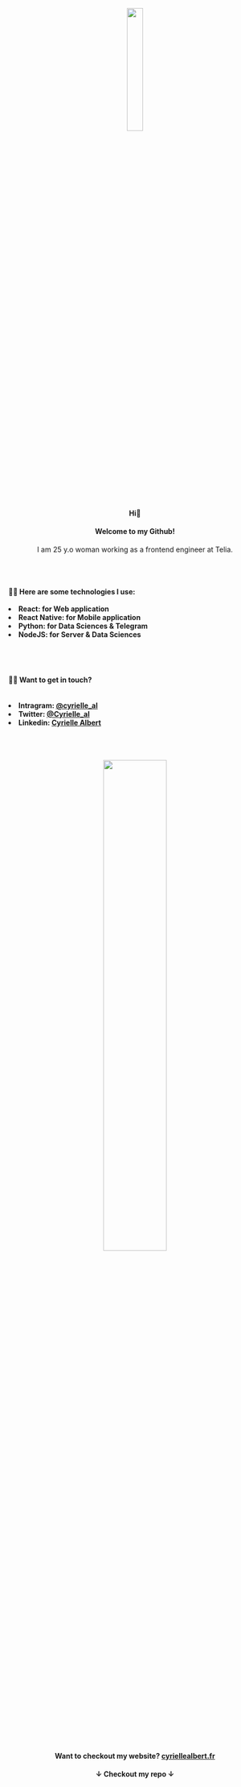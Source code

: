 <p align="center">
    <img src="https://media.giphy.com/media/OkJat1YNdoD3W/giphy.gif" width="25%"/>
</p>
<h4 align="center"> Hi👋  </h4>
<h4 align="center">Welcome to my Github! </h4>

<p align="center"> I am 25 y.o woman working as a frontend engineer at Telia.</p>
<br></br>
<h4> 👩‍💻 Here are some technologies I use:
<br></br>
<li>React: for Web application </li>
<li>React Native: for Mobile application </li>
<li>Python: for Data Sciences & Telegram</li>
<li>NodeJS: for Server & Data Sciences</li>
</h4>
<br></br>

<h4>🙋‍♀️ Want to get in touch?<br> 
<br></br>
<li> Intragram: <a href="https://www.instagram.com/cyrielle_al/">@cyrielle_al</a></li>
<li>Twitter: <a href="https://twitter.com/cyrielle_al">@Cyrielle_al</a></li>
<li>Linkedin: <a href="https://linkedin.com/in/cyriellealbert">Cyrielle Albert </a></li>
</h4>

 <br></br>

<p align="center">

 <img src="https://media.giphy.com/media/Vhd9s5HAucP4a4BDbP/giphy.gif" width="50%"/>
 </p>
<h4 align="center">Want to checkout my website? <a href="https://cyriellealbert.fr"> cyriellealbert.fr</a></h4>

<h4 align="center">↓ Checkout my repo ↓</h4>
